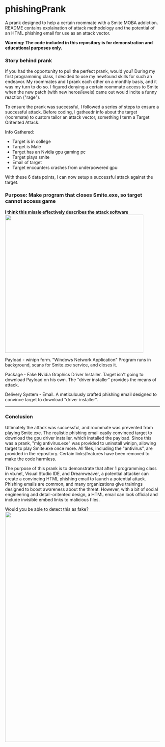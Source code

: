 # phishingPrank
A prank designed to help a certain roommate with a Smite MOBA addiction. README contains explaination of attack methodology and the potential of an HTML phishing email for use as an attack vector.

<strong>Warning: The code included in this repository is for demonstration and educational purposes only.</strong>

<h3>Story behind prank </h3>
If you had the opportunity to pull the perfect prank, would you? During my first programming class, I decided to use my newfound skills for such an endeavor. My roommates and I prank each other on a monthly basis, and it was my turn to do so. I figured denying a certain roommate access to Smite when the new patch (with new heros/levels) came out would incite a funny reaction ("rage"). 

To ensure the prank was successful, I followed a series of steps to ensure a successful attack. Before coding, I gatheedr info about the target (roommate) to custom tailor an attack vector, something I term a Target Oritented Attack. 

Info Gathered:
- Target is in college
- Target is Male
- Target has an Nvidia gpu gaming pc
- Target plays smite
- Email of target
- Target encounters crashes from underpowered gpu

With these 6 data points, I can now setup a successful attack against the target.

<h3>Purpose: Make program that closes Smite.exe, so target cannot access game</h3>

**I think this missle effectively describes the attack software**
<br>
<img height ="450" src="http://image.prntscr.com/image/67a3e8f2d2084ad799576b3eb03404c2.png" />
</br>

Payload - winipn form. "Windows Network Application" Program runs in background, scans for Smite.exe service, and closes it.

Package - Fake Nvidia Graphics Driver Installer. Target isn't going to download Payload on his own. The "driver installer" 
          provides the means of attack.

Delivery System - Email. A meticulously crafted phishing email designed to convince target to download "driver installer".

______________________________________________________________________________________________________________________________
<h3> Conclusion </h3>
Ultimately the attack was successful, and roommate was prevented from playing Smite.exe. The realistic phishing email easily convinced target to download the gpu driver installer, which installed the payload. Since this was a prank, "mlg antivirus.exe" was provided
to uninstall winipn, allowing target to play Smite.exe once more. All files, including the "antivirus", are provided in the repository. Certain links/features have been removed to make the code harmless.

The purpose of this prank is to demonstrate that after 1 programming class in vb.net, Visual Studio IDE, and Dreamweaver, a potential attacker can create a convincing HTML phishing email to launch a potential attack. Phishing emails are common, and many organizations give trainings designed to boost awareness about the threat. However, with a bit of social engineering and detail-oritented design, a HTML email can look official and include invisible embed links to malicious files. 

Would you be able to detect this as fake?
<br>
<img height ="750" src="http://image.prntscr.com/image/adc635147fc743379b3fc167a3c57c30.png" />
</br>


